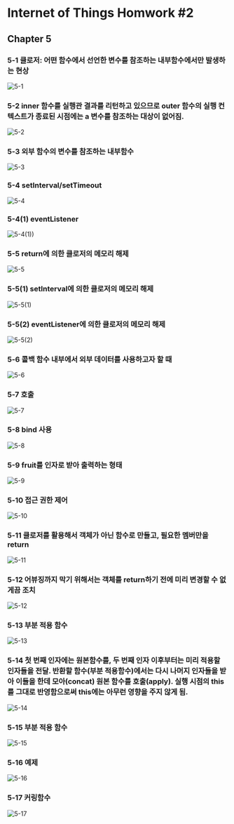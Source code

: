 # Internet of Things Homwork #2
## Chapter 5

### 5-1 클로저: 어떤 함수에서 선언한 변수를 참조하는 내부함수에서만 발생하는 현상
![5-1](./image/5-1.PNG)

### 5-2 inner 함수를 실행관 결과를 리턴하고 있으므로 outer 함수의 실행 컨텍스트가 종료된 시점에는 a 변수를 참조하는 대상이 없어짐.
![5-2](./image/5-2.PNG)

### 5-3 외부 함수의 변수를 참조하는 내부함수
![5-3](./image/5-3.PNG)

### 5-4 setInterval/setTimeout
![5-4](./image/5-4.PNG)

### 5-4(1) eventListener
![5-4(1))](./image/5-4(1).PNG)

### 5-5 return에 의한 클로저의 메모리 해제
![5-5](./image/5-5.PNG)

### 5-5(1) setInterval에 의한 클로저의 메모리 해제
![5-5(1)](./image/5-5(1).PNG)

### 5-5(2) eventListener에 의한 클로저의 메모리 해제
![5-5(2)](./image/5-5(2).PNG)

### 5-6 콜백 함수 내부에서 외부 데이터를 사용하고자 할 때
![5-6](./image/5-6.PNG)

### 5-7 호출
![5-7](./image/5-7.PNG)

### 5-8 bind 사용
![5-8](./image/5-8.PNG)

### 5-9 fruit를 인자로 받아 출력하는 형태
![5-9](./image/5-9.PNG)

### 5-10 접근 권한 제어
![5-10](./image/5-10.PNG)

### 5-11 클로저를 활용해서 객체가 아닌 함수로 만들고, 필요한 멤버만을 return
![5-11](./image/5-11.PNG)

### 5-12 어뷰징까지 막기 위해서는 객체를 return하기 전에 미리 변경할 수 없게끔 조치
![5-12](./image/5-12.PNG)

### 5-13 부분 적용 함수
![5-13](./image/5-13.PNG)

### 5-14 첫 번째 인자에는 원본함수를, 두 번째 인자 이후부터는 미리 적용할 인자들을 전달. 반환할 함수(부분 적용함수)에서는 다시 나머지 인자들을 받아 이들을 한데 모아(concat) 원본 함수를 호출(apply). 실행 시점의 this를 그대로 반영함으로써 this에는 아무런 영향을 주지 않게 됨.
![5-14](./image/5-14.PNG)

### 5-15 부분 적용 함수
![5-15](./image/5-15.PNG)

### 5-16 예제
![5-16](./image/5-16.PNG)

### 5-17 커링함수
![5-17](./image/5-17.PNG)
